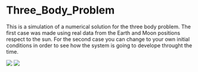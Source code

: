 # Three_Body_Problem

This is a simulation of a numerical solution for the three body problem.
The first case was made using real data from the Earth and Moon positions respect to the sun.
For the second case you can change to your own initial conditions in order to see how the system is going to develope throught the time.

![](https://github.com/marcosflz/Three_Body_Problem/blob/main/Earth-Moon.gif)
![](https://github.com/marcosflz/Three_Body_Problem/blob/main/3Bodies.gif)
